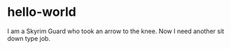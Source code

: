 # hello-world
I am a Skyrim Guard who took an arrow to the knee. 
Now I need another sit down type job.
